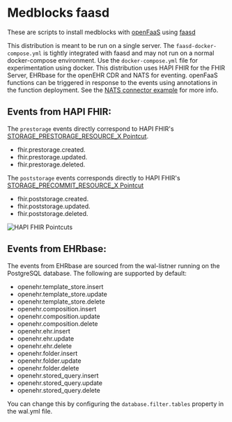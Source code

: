 # Medblocks faasd

These are scripts to install medblocks with [openFaaS](https://www.openfaas.com/) using [faasd](https://github.com/openfaas/faasd/)

This distribution is meant to be run on a single server. The `faasd-docker-compose.yml` is tightly integrated with faasd and may not run on a normal docker-compose environment. Use the `docker-compose.yml` file for experimentation using docker. This distribution uses HAPI FHIR for the FHIR Server, EHRbase for the openEHR CDR and NATS for eventing. openFaaS functions can be triggered in response to the events using annotations in the function deployment. See the [NATS connector example](https://github.com/openfaas/nats-connector) for more info.

## Events from HAPI FHIR:

The `prestorage` events directly correspond to HAPI FHIR's [STORAGE_PRESTORAGE_RESOURCE_X Pointcut](https://hapifhir.io/hapi-fhir//apidocs/hapi-fhir-base/ca/uhn/fhir/interceptor/api/Pointcut.html#STORAGE_PRESTORAGE_RESOURCE_CREATED).

- fhir.prestorage.created.<resourceType>
- fhir.prestorage.updated.<resourceType>
- fhir.prestorage.deleted.<resourceType>

The `poststorage` events corresponds directly to HAPI FHIR's [STORAGE_PRECOMMIT_RESOURCE_X Pointcut](https://hapifhir.io/hapi-fhir//apidocs/hapi-fhir-base/ca/uhn/fhir/interceptor/api/Pointcut.html#STORAGE_PRECOMMIT_RESOURCE_CREATED)

- fhir.poststorage.created.<resourceType>
- fhir.poststorage.updated.<resourceType>
- fhir.poststorage.deleted.<resourceType>

![HAPI FHIR Pointcuts](https://hapifhir.io/hapi-fhir/docs/images/interceptors-server-jpa-pipeline.svg)

## Events from EHRbase:

The events from EHRbase are sourced from the wal-listner running on the PostgreSQL database. The following are supported by default:

- openehr.template_store.insert
- openehr.template_store.update
- openehr.template_store.delete
- openehr.composition.insert
- openehr.composition.update
- openehr.composition.delete
- openehr.ehr.insert
- openehr.ehr.update
- openehr.ehr.delete
- openehr.folder.insert
- openehr.folder.update
- openehr.folder.delete
- openehr.stored_query.insert
- openehr.stored_query.update
- openehr.stored_query.delete

You can change this by configuring the `database.filter.tables` property in the wal.yml file.
